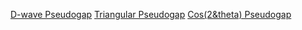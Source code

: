 <a href="dwaveEg.html">D-wave Pseudogap</a>
<a href="dwaveTriangleEg - Copy2.html">Triangular Pseudogap</a>
<a href="dwaveCosEg.html">Cos(2&theta) Pseudogap</a>
